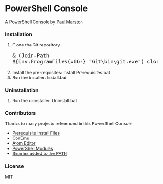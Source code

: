 # PowerShell Console

A PowerShell Console by [Paul Marston](https://github.com/paulmarsy)

### Installation

1. Clone the Git repository
<big><pre>& (Join-Path ${Env:ProgramFiles(x86)} "Git\bin\git.exe") clone --recursive [https://github.com/paulmarsy/Console.git](https://github.com/paulmarsy/Console)</pre></big>
2. Install the pre-requisites: Install Prerequisites.bat
3. Run the installer: Install.bat

### Uninstallation

1. Run the uninstaller: Uninstall.bat

### Contributors

Thanks to many projects referenced in this PowerShell Console
* [Prerequisite Install Files](https://github.com/paulmarsy/ConsoleInstallFiles)
* [ConEmu](https://github.com/Maximus5/ConEmu)
* [Atom Editor](https://github.com/atom/)
* [PowerShell Modules](https://github.com/paulmarsy/Console/tree/master/Libraries/PowerShell%20Modules)
* [Binaries added to the PATH](https://github.com/paulmarsy/Console/tree/master/Libraries/Binaries)

### License
[MIT](https://github.com/paulmarsy/Console/raw/master/LICENSE)
